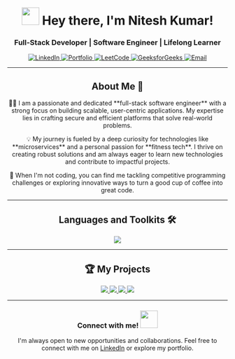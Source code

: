 <h1 align="center">
  <img src="https://raw.githubusercontent.com/Nitesh6206/Nitesh6206/main/assets/wave.gif" width="40px"> Hey there, I'm Nitesh Kumar!
</h1>
<h3 align="center">Full-Stack Developer | Software Engineer | Lifelong Learner</h3>


<p align="center">
  <a href="https://www.linkedin.com/in/nitesh-kumar-67970125b/" target="_blank">
    <img src="https://img.shields.io/badge/LinkedIn-0077B5?style=for-the-badge&logo=linkedin&logoColor=white" alt="LinkedIn">
  </a>
  <a href="https://nitesh-kumar-singh-portfolio.netlify.app/" target="_blank">
    <img src="https://img.shields.io/badge/Portfolio-000000?style=for-the-badge&logo=web&logoColor=white" alt="Portfolio">
  </a>
  <a href="https://leetcode.com/u/niteshsingh6206/" target="_blank">
    <img src="https://img.shields.io/badge/LeetCode-FFA116?style=for-the-badge&logo=leetcode&logoColor=black" alt="LeetCode">
  </a>
  <a href="https://www.geeksforgeeks.org/user/niteshsimeew/" target="_blank">
    <img src="https://img.shields.io/badge/GeeksforGeeks-308D46?style=for-the-badge&logo=geeksforgeeks&logoColor=white" alt="GeeksforGeeks">
  </a>
  <a href="mailto:niteshsingh6206@gmail.com">
    <img src="https://img.shields.io/badge/Email-D14836?style=for-the-badge&logo=gmail&logoColor=white" alt="Email">
  </a>
</p>

---

<h2 align="center">About Me 🚀</h2>

<p align="center">
  👨‍💻 I am a passionate and dedicated **full-stack software engineer** with a strong focus on building scalable, user-centric applications. My expertise lies in crafting secure and efficient platforms that solve real-world problems.
</p>
<p align="center">
  💡 My journey is fueled by a deep curiosity for technologies like **microservices** and a personal passion for **fitness tech**. I thrive on creating robust solutions and am always eager to learn new technologies and contribute to impactful projects.
</p>
<p align="center">
  🌱 When I'm not coding, you can find me tackling competitive programming challenges or exploring innovative ways to turn a good cup of coffee into great code.
</p>

---

<h2 align="center">Languages and  Toolkits 🛠️</h2>

<p align="center">
  <img src="https://skillicons.dev/icons?i=java,spring,js,react,redux,py,django,ts,mysql,mongodb,docker,git,npm,postman,tailwind" />
</p>

---

<h2 align="center">🏆 My Projects</h2>
<p align="center">
  <a href="https://github.com/Nitesh6206/Crowd-Source-Issues-Tracker" target="_blank">
    <img src="https://github-readme-stats.vercel.app/api/pin/?username=Nitesh6206&repo=Crowd-Source-Issues-Tracker&theme=tokyonight&bg_color=1F222E" />
  </a>
  <a href="https://github.com/Nitesh6206/BookVerse-Secure-Online-Bookstore" target="_blank">
    <img src="https://github-readme-stats.vercel.app/api/pin/?username=Nitesh6206&repo=BookVerse-Secure-Online-Bookstore&theme=tokyonight&bg_color=1F222E" />
  </a>
  <a href="https://github.com/Nitesh6206/PulseFit-Fitness-App-Backend" target="_blank">
    <img src="https://github-readme-stats.vercel.app/api/pin/?username=Nitesh6206&repo=PulseFit-Fitness-App-Backend&theme=tokyonight&bg_color=1F222E" />
  </a>
  <a href="https://github.com/Nitesh6206/Emergency-Alert-System-Microservices" target="_blank">
    <img src="https://github-readme-stats.vercel.app/api/pin/?username=Nitesh6206&repo=Emergency-Alert-System-Microservices&theme=tokyonight&bg_color=1F222E" />
  </a>
</p>

---

<h3 align="center">
  Connect with me!
  <img src="https://raw.githubusercontent.com/Nitesh6206/Nitesh6206/main/assets/typing.gif" width="40px">
</h3>

<p align="center">
  I'm always open to new opportunities and collaborations. Feel free to connect with me on <a href="https://www.linkedin.com/in/nitesh-kumar-67970125b/">LinkedIn</a> or explore my portfolio.
</p>

